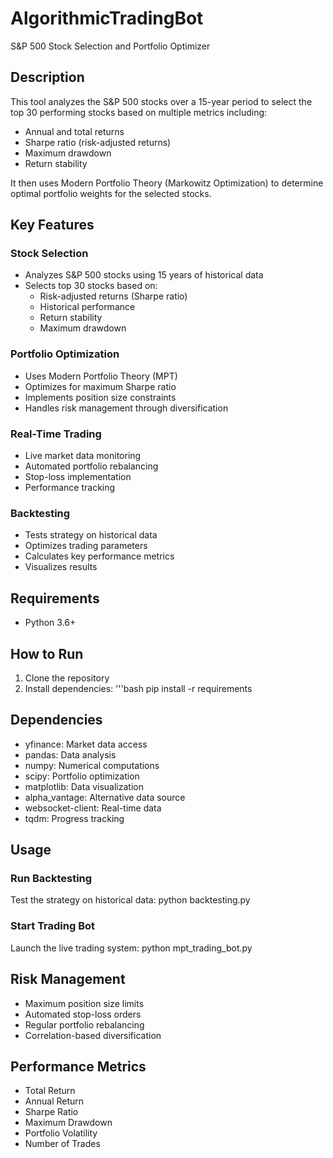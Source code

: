 # AlgorithmicTradingBot
S&P 500 Stock Selection and Portfolio Optimizer

## Description
This tool analyzes the S&P 500 stocks over a 15-year period to select the top 30 performing stocks based on multiple metrics including:
- Annual and total returns
- Sharpe ratio (risk-adjusted returns)
- Maximum drawdown
- Return stability

It then uses Modern Portfolio Theory (Markowitz Optimization) to determine optimal portfolio weights for the selected stocks.


## Key Features

### Stock Selection
- Analyzes S&P 500 stocks using 15 years of historical data
- Selects top 30 stocks based on:
  - Risk-adjusted returns (Sharpe ratio)
  - Historical performance
  - Return stability
  - Maximum drawdown

### Portfolio Optimization
- Uses Modern Portfolio Theory (MPT)
- Optimizes for maximum Sharpe ratio
- Implements position size constraints
- Handles risk management through diversification

### Real-Time Trading
- Live market data monitoring
- Automated portfolio rebalancing
- Stop-loss implementation
- Performance tracking

### Backtesting
- Tests strategy on historical data
- Optimizes trading parameters
- Calculates key performance metrics
- Visualizes results

## Requirements
- Python 3.6+

## How to Run

1. Clone the repository
2. Install dependencies: 
'''bash
pip install -r requirements

## Dependencies
- yfinance: Market data access
- pandas: Data analysis
- numpy: Numerical computations
- scipy: Portfolio optimization
- matplotlib: Data visualization
- alpha_vantage: Alternative data source
- websocket-client: Real-time data
- tqdm: Progress tracking

## Usage

### Run Backtesting
Test the strategy on historical data: python backtesting.py

### Start Trading Bot
Launch the live trading system: python mpt_trading_bot.py

## Risk Management
- Maximum position size limits
- Automated stop-loss orders
- Regular portfolio rebalancing
- Correlation-based diversification

## Performance Metrics
- Total Return
- Annual Return
- Sharpe Ratio
- Maximum Drawdown
- Portfolio Volatility
- Number of Trades
